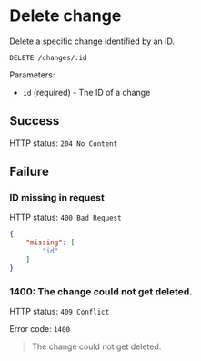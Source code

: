# Delete change

Delete a specific change identified by an ID.

```
DELETE /changes/:id
```

Parameters:

- `id` (required) - The ID of a change

## Success

HTTP status: `204 No Content`

## Failure

### ID missing in request

HTTP status: `400 Bad Request`

```json
{
	"missing": [
		"id"
	]
}
```

### 1400: The change could not get deleted.

HTTP status: `409 Conflict`

Error code: `1400`
> The change could not get deleted.

